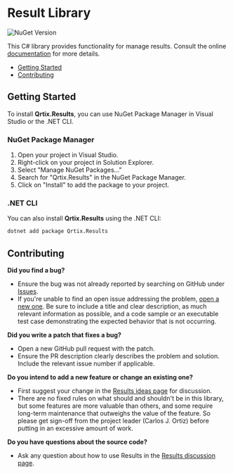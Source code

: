# Result Library

![NuGet Version](https://img.shields.io/nuget/v/Qrtix.Results)

This C# library provides functionality for manage results.
Consult the online [documentation](https://q-rtix.github.io/Results/) for more details.

- [Getting Started](#getting-started)
- [Contributing](#contributing)

## Getting Started

To install **Qrtix.Results**, you can use NuGet Package Manager in Visual Studio or the .NET CLI.

### NuGet Package Manager

1. Open your project in Visual Studio.
2. Right-click on your project in Solution Explorer.
3. Select "Manage NuGet Packages..."
4. Search for "Qrtix.Results" in the NuGet Package Manager.
5. Click on "Install" to add the package to your project.

### .NET CLI

You can also install **Qrtix.Results** using the .NET CLI:

```sh
dotnet add package Qrtix.Results
```

## Contributing

**Did you find a bug?**

- Ensure the bug was not already reported by searching on GitHub
  under [Issues](https://github.com/Q-rtix/Results/issues).
- If you're unable to find an open issue addressing the
  problem, [open a new one](https://github.com/Q-rtix/Results/issues/new). Be sure to include a title and clear
  description, as much relevant information as possible, and a code sample or an executable test case demonstrating the
  expected behavior that is not occurring.

**Did you write a patch that fixes a bug?**

- Open a new GitHub pull request with the patch.
- Ensure the PR description clearly describes the problem and solution. Include the relevant issue number if applicable.

**Do you intend to add a new feature or change an existing one?**

- First suggest your change in the [Results ideas page](https://github.com/Q-rtix/Results/discussions/categories/ideas)
  for discussion.
- There are no fixed rules on what should and shouldn't be in this library, but some features are more valuable than
  others, and some require long-term maintenance that outweighs the value of the feature. So please get sign-off from
  the
  project leader (Carlos J. Ortiz) before putting in an excessive amount of work.

**Do you have questions about the source code?**

- Ask any question about how to use Results in
  the [Results discussion page](https://github.com/Q-rtix/Results/discussions/new?category=q-a).

